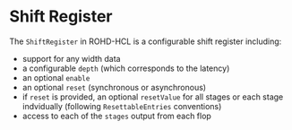 # Shift Register

The `ShiftRegister` in ROHD-HCL is a configurable shift register including:

- support for any width data
- a configurable `depth` (which corresponds to the latency)
- an optional `enable`
- an optional `reset` (synchronous or asynchronous)
- if `reset` is provided, an optional `resetValue` for all stages or each stage indvidually (following `ResettableEntries` conventions)
- access to each of the `stages` output from each flop
